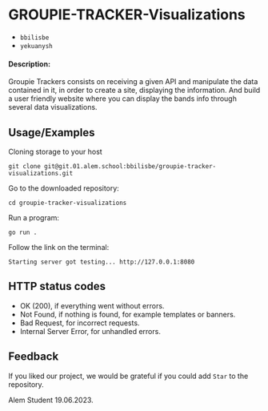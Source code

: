 
# GROUPIE-TRACKER-Visualizations
* `bbilisbe` 
* `yekuanysh` 



#### Description:

Groupie Trackers consists on receiving a given API and manipulate the data contained in it, in order to create a site, displaying the information.
And build a user friendly website where you can display the bands info through several data visualizations.




## Usage/Examples
Cloning storage to your host
```CMD/Terminal 
git clone git@git.01.alem.school:bbilisbe/groupie-tracker-visualizations.git
```
Go to the downloaded repository:

```CMD/Terminal 
cd groupie-tracker-visualizations
```
Run a program:
```CMD/Terminal 
go run . 
```

Follow the link on the terminal:
```CMD/Terminal 
Starting server got testing... http://127.0.0.1:8080 
```



## HTTP status codes
* OK (200), if everything went without errors.
* Not Found, if nothing is found, for example templates or banners.
* Bad Request, for incorrect requests.
* Internal Server Error, for unhandled errors.



## Feedback

If you liked our project, we would be grateful if you could add `Star` to the repository.

Alem Student
19.06.2023.